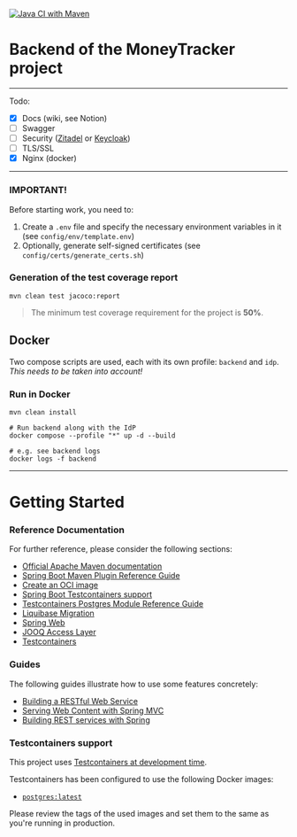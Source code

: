 [![Java CI with Maven](https://github.com/BudgetBuddyApp/backend/actions/workflows/ci.yml/badge.svg)](https://github.com/BudgetBuddyApp/backend/actions/workflows/ci.yml)

# Backend of the MoneyTracker project

---
Todo:

- [x] Docs (wiki, see Notion)
- [ ] Swagger
- [ ] Security ([Zitadel](https://github.com/zitadel/zitadel) or [Keycloak](https://github.com/keycloak/keycloak))
- [ ] TLS/SSL
- [x] Nginx (docker)

---

### IMPORTANT!

Before starting work, you need to:

1. Create a `.env` file and specify the necessary environment variables in it (see `config/env/template.env`)
2. Optionally, generate self-signed certificates (see `config/certs/generate_certs.sh`)

### Generation of the test coverage report

```shell
mvn clean test jacoco:report
```

> The minimum test coverage requirement for the project is **50%**.

## Docker
Two compose scripts are used, each with its own profile: `backend` and `idp`.  
_This needs to be taken into account!_

### Run in Docker

```shell
mvn clean install
```

```shell
# Run backend along with the IdP
docker compose --profile "*" up -d --build
```

```shell
# e.g. see backend logs
docker logs -f backend
```

---

# Getting Started

### Reference Documentation

For further reference, please consider the following sections:

* [Official Apache Maven documentation](https://maven.apache.org/guides/index.html)
* [Spring Boot Maven Plugin Reference Guide](https://docs.spring.io/spring-boot/docs/3.2.2/maven-plugin/reference/html/)
* [Create an OCI image](https://docs.spring.io/spring-boot/docs/3.2.2/maven-plugin/reference/html/#build-image)
* [Spring Boot Testcontainers support](https://docs.spring.io/spring-boot/docs/3.2.2/reference/html/features.html#features.testing.testcontainers)
* [Testcontainers Postgres Module Reference Guide](https://java.testcontainers.org/modules/databases/postgres/)
* [Liquibase Migration](https://docs.spring.io/spring-boot/docs/3.2.2/reference/htmlsingle/index.html#howto.data-initialization.migration-tool.liquibase)
* [Spring Web](https://docs.spring.io/spring-boot/docs/3.2.2/reference/htmlsingle/index.html#web)
* [JOOQ Access Layer](https://docs.spring.io/spring-boot/docs/3.2.2/reference/htmlsingle/index.html#data.sql.jooq)
* [Testcontainers](https://java.testcontainers.org/)

### Guides

The following guides illustrate how to use some features concretely:

* [Building a RESTful Web Service](https://spring.io/guides/gs/rest-service/)
* [Serving Web Content with Spring MVC](https://spring.io/guides/gs/serving-web-content/)
* [Building REST services with Spring](https://spring.io/guides/tutorials/rest/)

### Testcontainers support

This project
uses [Testcontainers at development time](https://docs.spring.io/spring-boot/docs/3.2.2/reference/html/features.html#features.testing.testcontainers.at-development-time).

Testcontainers has been configured to use the following Docker images:

* [`postgres:latest`](https://hub.docker.com/_/postgres)

Please review the tags of the used images and set them to the same as you're running in production.

